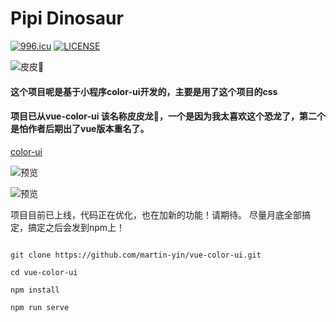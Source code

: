 # Pipi Dinosaur
[![996.icu](https://img.shields.io/badge/link-996.icu-red.svg)](https://996.icu)
[![LICENSE](https://img.shields.io/badge/license-NPL%20(The%20996%20Prohibited%20License)-blue.svg)](https://github.com/996icu/996.ICU/blob/master/LICENSE)


![皮皮🦖](https://raw.githubusercontent.com/martin-yin/Pipi-Dinosaur/master/src/assets/logo.png)


#### 这个项目呢是基于小程序color-ui开发的，主要是用了这个项目的css

#### 项目已从vue-color-ui 该名称皮皮龙🦖，一个是因为我太喜欢这个恐龙了，第二个是怕作者后期出了vue版本重名了。
[color-ui](https://github.com/weilanwl/ColorUI)

![预览](https://raw.githubusercontent.com/martin-yin/Pipi-Dinosaur/master/1.png)

![预览](https://raw.githubusercontent.com/martin-yin/Pipi-Dinosaur/master/2.png)

项目目前已上线，代码正在优化，也在加新的功能！请期待。
尽量月底全部搞定，搞定之后会发到npm上！

```

git clone https://github.com/martin-yin/vue-color-ui.git

cd vue-color-ui

npm install

npm run serve

```
